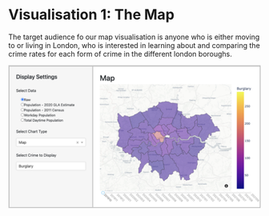 # Visualisation 1: The Map

The target audience fo our map visualisation is anyone who is either moving to or living in London, who is interested in learning about and comparing the crime rates for each form of crime in the different london boroughs.


![Map](../assets/map.png)



